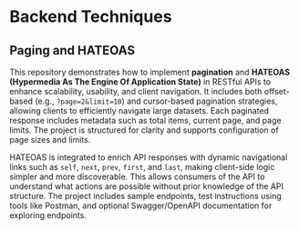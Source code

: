 # Backend Techniques

## Paging and HATEOAS
This repository demonstrates how to implement **pagination** and **HATEOAS (Hypermedia As The Engine Of Application State)** in RESTful APIs to enhance scalability, usability, and client navigation. It includes both offset-based (e.g., `?page=2&limit=10`) and cursor-based pagination strategies, allowing clients to efficiently navigate large datasets. Each paginated response includes metadata such as total items, current page, and page limits. The project is structured for clarity and supports configuration of page sizes and limits.

HATEOAS is integrated to enrich API responses with dynamic navigational links such as `self`, `next`, `prev`, `first`, and `last`, making client-side logic simpler and more discoverable. This allows consumers of the API to understand what actions are possible without prior knowledge of the API structure. The project includes sample endpoints, test instructions using tools like Postman, and optional Swagger/OpenAPI documentation for exploring endpoints.

